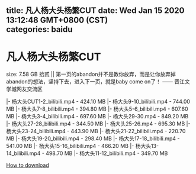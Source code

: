 
title: 凡人杨大头杨繁CUT
date: Wed Jan 15 2020 13:12:48 GMT+0800 (CST)    
categories: baidu
---

# 凡人杨大头杨繁CUT
size: 7.58 GB
 拾贰 || 第一页的abandon并不是教你放弃，而是让你放弃掉abandon的想法，坚持下去，进入下一页，就是baby come on了！ —— 晋江文学城网友交流区
 
|- 杨大头CUT1-2_bilibili.mp4 - 424.10 MB
|- 杨大头9-10_bilibili.mp4 - 744.00 MB
|- 杨大头7-8_bilibili.mp4 - 394.80 MB
|- 杨大头5-6_bilibili.mp4 - 607.60 MB
|- 杨大头3-4_bilibili.mp4 - 697.60 MB
|- 杨大头29-30.mp4 - 849.20 MB
|- 杨大头27-28_bilibili.mp4 - 344.50 MB
|- 杨大头25-26.mp4 - 695.30 MB
|- 杨大头23-24_bilibili.mp4 - 443.90 MB
|- 杨大头21-22_bilibili.mp4 - 220.70 MB
|- 杨大头19-20_bilibili.mp4 - 298.40 MB
|- 杨大头17-18_bilibili.mp4 - 541.00 MB
|- 杨大头15-16_bilibili.mp4 - 466.20 MB
|- 杨大头13-14_bilibili.mp4 - 498.70 MB
|- 杨大头11-12_bilibili.mp4 - 349.70 MB

[How to download](https://bpcam.bemobtrk.com/go/2ceec3aa-1ca2-46d6-b9ff-aaa5c184517c?jno=199)